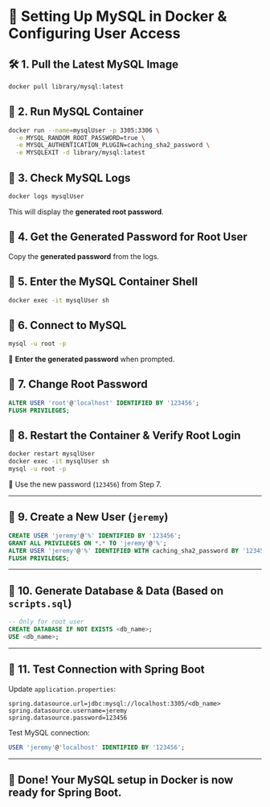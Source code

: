 # 🚀 Setting Up MySQL in Docker & Configuring User Access

## 🛠 1. Pull the Latest MySQL Image
```sh
docker pull library/mysql:latest
```

## 🚀 2. Run MySQL Container
```sh
docker run --name=mysqlUser -p 3305:3306 \
  -e MYSQL_RANDOM_ROOT_PASSWORD=true \
  -e MYSQL_AUTHENTICATION_PLUGIN=caching_sha2_password \
  -e MYSQLEXIT -d library/mysql:latest
```

## 📝 3. Check MySQL Logs
```sh
docker logs mysqlUser
```
This will display the **generated root password**.

## 🔑 4. Get the Generated Password for Root User
Copy the **generated password** from the logs.

## 🎥 5. Enter the MySQL Container Shell
```sh
docker exec -it mysqlUser sh
```

## 🔗 6. Connect to MySQL
```sh
mysql -u root -p
```
📌 **Enter the generated password** when prompted.

## 🔄 7. Change Root Password
```sql
ALTER USER 'root'@'localhost' IDENTIFIED BY '123456';
FLUSH PRIVILEGES;
```

## 🔄 8. Restart the Container & Verify Root Login
```sh
docker restart mysqlUser
docker exec -it mysqlUser sh
mysql -u root -p
```
📌 Use the new password (`123456`) from Step 7.

---

## 👤 9. Create a New User (`jeremy`)
```sql
CREATE USER 'jeremy'@'%' IDENTIFIED BY '123456';
GRANT ALL PRIVILEGES ON *.* TO 'jeremy'@'%';
ALTER USER 'jeremy'@'%' IDENTIFIED WITH caching_sha2_password BY '123456';
FLUSH PRIVILEGES;
```

---

## 📁 10. Generate Database & Data (Based on `scripts.sql`)
```sql
-- Only for root user
CREATE DATABASE IF NOT EXISTS <db_name>;
USE <db_name>;
```

---

## 🤍 11. Test Connection with Spring Boot
Update `application.properties`:
```properties
spring.datasource.url=jdbc:mysql://localhost:3305/<db_name>
spring.datasource.username=jeremy
spring.datasource.password=123456
```

Test MySQL connection:
```sql
USER 'jeremy'@'localhost' IDENTIFIED BY '123456';
```

---

## 🎉 **Done! Your MySQL setup in Docker is now ready for Spring Boot.**
